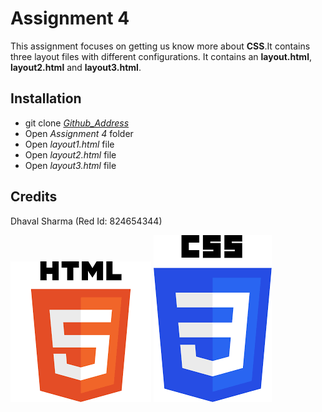 # Assignment 4
This assignment focuses on getting us know more about **CSS**.It contains three layout files with different configurations. It contains an **layout.html**, **layout2.html** and **layout3.html**.

## Installation
* git clone _[Github_Address][Vecta_Address]_
* Open _Assignment 4_ folder
* Open _layout1.html_ file
* Open _layout2.html_ file
* Open _layout3.html_ file

## Credits
Dhaval Sharma (Red Id: 824654344)

[![HTML5 Logo](html5.png)](https://en.wikipedia.org/wiki/HTML5)
[![CSS3 Logo](css3.png)](https://en.wikipedia.org/wiki/CSS)

[Vecta_Address]: https://github.com/dhavalsharma97/ModernWebDevelopmentFrameworks/tree/master/Assignment%204
